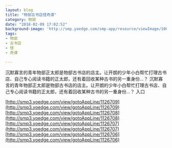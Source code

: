 ```yaml
---
layout: blog
title: "物部古书店怪奇谭"
category: 物部
date: "2018-02-09 17:02:52"
background-image: 'http://smp.yoedge.com/smp-app/resource/viewImage/1003207appline.png'
tags:
- 物部
- 古书店
- 怪
- 奇谭

---
```

沉默寡言的青年物部正太郎是物部古书店的店主。让开朗的少年小白帮忙打理古书店、自己专心阅读书籍的正太郎，还有着回收某种古书的另一重身份…？
沉默寡言的青年物部正太郎是物部古书店的店主。让开朗的少年小白帮忙打理古书店、自己专心阅读书籍的正太郎，还有着回收某种古书的另一重身份…？
入口

[http://smp3.yoedge.com/view/gotoAppLine/1126709](http://smp3.yoedge.com/view/gotoAppLine/1126709)
[http://smp3.yoedge.com/view/gotoAppLine/1126708](http://smp3.yoedge.com/view/gotoAppLine/1126708)
[http://smp3.yoedge.com/view/gotoAppLine/1126707](http://smp3.yoedge.com/view/gotoAppLine/1126707)
[http://smp3.yoedge.com/view/gotoAppLine/1126706](http://smp3.yoedge.com/view/gotoAppLine/1126706)

        
